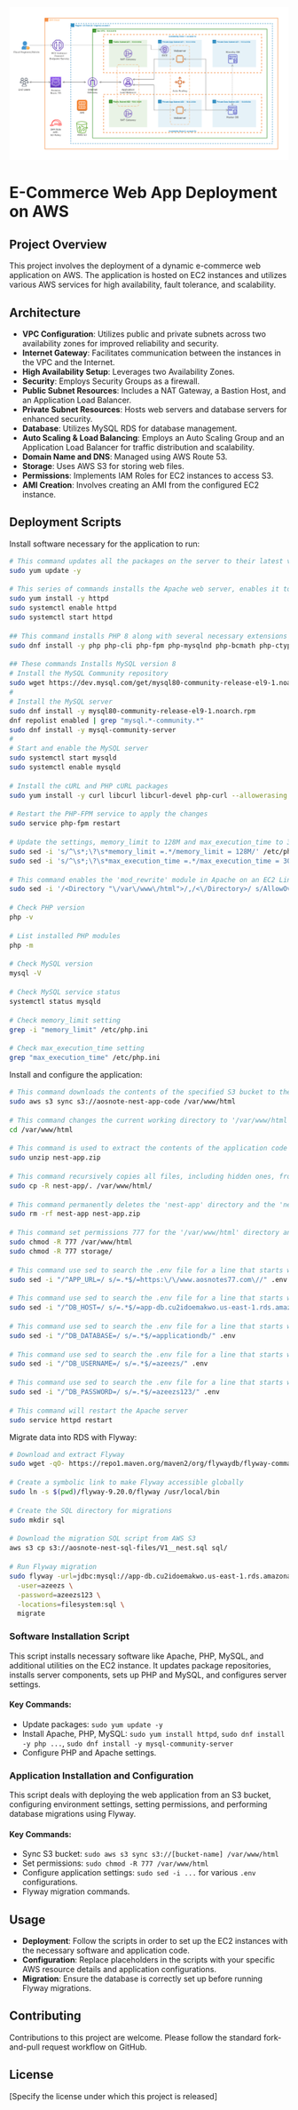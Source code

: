 ![Alt text](Dynamic.png)

# E-Commerce Web App Deployment on AWS

## Project Overview

This project involves the deployment of a dynamic e-commerce web application on AWS. The application is hosted on EC2 instances and utilizes various AWS services for high availability, fault tolerance, and scalability.

## Architecture

- **VPC Configuration**: Utilizes public and private subnets across two availability zones for improved reliability and security.
- **Internet Gateway**: Facilitates communication between the instances in the VPC and the Internet.
- **High Availability Setup**: Leverages two Availability Zones.
- **Security**: Employs Security Groups as a firewall.
- **Public Subnet Resources**: Includes a NAT Gateway, a Bastion Host, and an Application Load Balancer.
- **Private Subnet Resources**: Hosts web servers and database servers for enhanced security.
- **Database**: Utilizes MySQL RDS for database management.
- **Auto Scaling & Load Balancing**: Employs an Auto Scaling Group and an Application Load Balancer for traffic distribution and scalability.
- **Domain Name and DNS**: Managed using AWS Route 53.
- **Storage**: Uses AWS S3 for storing web files.
- **Permissions**: Implements IAM Roles for EC2 instances to access S3.
- **AMI Creation**: Involves creating an AMI from the configured EC2 instance.

## Deployment Scripts
Install software necessary for the application to run:

```bash
# This command updates all the packages on the server to their latest versions
sudo yum update -y

# This series of commands installs the Apache web server, enables it to start on boot, and then starts the server immediately
sudo yum install -y httpd
sudo systemctl enable httpd 
sudo systemctl start httpd

## This command installs PHP 8 along with several necessary extensions for the application to run
sudo dnf install -y php php-cli php-fpm php-mysqlnd php-bcmath php-ctype php-fileinfo php-json php-mbstring php-openssl php-pdo php-gd php-tokenizer php-xml

## These commands Installs MySQL version 8
# Install the MySQL Community repository
sudo wget https://dev.mysql.com/get/mysql80-community-release-el9-1.noarch.rpm 
#
# Install the MySQL server
sudo dnf install -y mysql80-community-release-el9-1.noarch.rpm 
dnf repolist enabled | grep "mysql.*-community.*"
sudo dnf install -y mysql-community-server 
#
# Start and enable the MySQL server
sudo systemctl start mysqld
sudo systemctl enable mysqld

# Install the cURL and PHP cURL packages
sudo yum install -y curl libcurl libcurl-devel php-curl --allowerasing

# Restart the PHP-FPM service to apply the changes
sudo service php-fpm restart

# Update the settings, memory_limit to 128M and max_execution_time to 300 in the php.ini file
sudo sed -i 's/^\s*;\?\s*memory_limit =.*/memory_limit = 128M/' /etc/php.ini
sudo sed -i 's/^\s*;\?\s*max_execution_time =.*/max_execution_time = 300/' /etc/php.ini

# This command enables the 'mod_rewrite' module in Apache on an EC2 Linux instance. It allows the use of .htaccess files for URL rewriting and other directives in the '/var/www/html' directory
sudo sed -i '/<Directory "\/var\/www\/html">/,/<\/Directory>/ s/AllowOverride None/AllowOverride All/' /etc/httpd/conf/httpd.conf

# Check PHP version
php -v

# List installed PHP modules
php -m

# Check MySQL version
mysql -V

# Check MySQL service status
systemctl status mysqld

# Check memory_limit setting
grep -i "memory_limit" /etc/php.ini

# Check max_execution_time setting
grep "max_execution_time" /etc/php.ini
```

Install and configure the application:

```bash
# This command downloads the contents of the specified S3 bucket to the '/var/www/html' directory on the EC2 instance
sudo aws s3 sync s3://aosnote-nest-app-code /var/www/html

# This command changes the current working directory to '/var/www/html', which is the standard directory for hosting web pages on a Unix-based server
cd /var/www/html

# This command is used to extract the contents of the application code zip file that was previously downloaded from the S3 bucket
sudo unzip nest-app.zip

# This command recursively copies all files, including hidden ones, from the 'nest-app' directory to the '/var/www/html/'.
sudo cp -R nest-app/. /var/www/html/

# This command permanently deletes the 'nest-app' directory and the 'nest-app.zip' file.
sudo rm -rf nest-app nest-app.zip

# This command set permissions 777 for the '/var/www/html' directory and the 'storage/' directory
sudo chmod -R 777 /var/www/html
sudo chmod -R 777 storage/

# This command use sed to search the .env file for a line that starts with APP_URL= and replace everything after the = character with the app's domain name
sudo sed -i "/^APP_URL=/ s/=.*$/=https:\/\/www.aosnotes77.com\//" .env

# This command use sed to search the .env file for a line that starts with DB_HOST= and replace everything after the = character with the rds endpoint
sudo sed -i "/^DB_HOST=/ s/=.*$/=app-db.cu2idoemakwo.us-east-1.rds.amazonaws.com/" .env

# This command use sed to search the .env file for a line that starts with DB_DATABASE= and replace everything after the = character with the rds database name
sudo sed -i "/^DB_DATABASE=/ s/=.*$/=applicationdb/" .env

# This command use sed to search the .env file for a line that starts with DB_USERNAME= and replace everything after the = character with the rds database username
sudo sed -i "/^DB_USERNAME=/ s/=.*$/=azeezs/" .env

# This command use sed to search the .env file for a line that starts with DB_PASSWORD= and replace everything after the = character with the rds database password
sudo sed -i "/^DB_PASSWORD=/ s/=.*$/=azeezs123/" .env

# This command will restart the Apache server
sudo service httpd restart
```

Migrate data into RDS with Flyway:

```bash
# Download and extract Flyway
sudo wget -qO- https://repo1.maven.org/maven2/org/flywaydb/flyway-commandline/9.20.0/flyway-commandline-9.20.0-linux-x64.tar.gz | tar -xvz

# Create a symbolic link to make Flyway accessible globally
sudo ln -s $(pwd)/flyway-9.20.0/flyway /usr/local/bin

# Create the SQL directory for migrations
sudo mkdir sql

# Download the migration SQL script from AWS S3
aws s3 cp s3://aosnote-nest-sql-files/V1__nest.sql sql/

# Run Flyway migration
sudo flyway -url=jdbc:mysql://app-db.cu2idoemakwo.us-east-1.rds.amazonaws.com:3306/applicationdb \
  -user=azeezs \
  -password=azeezs123 \
  -locations=filesystem:sql \
  migrate
```

### Software Installation Script

This script installs necessary software like Apache, PHP, MySQL, and additional utilities on the EC2 instance. It updates package repositories, installs server components, sets up PHP and MySQL, and configures server settings.

#### Key Commands:
- Update packages: `sudo yum update -y`
- Install Apache, PHP, MySQL: `sudo yum install httpd`, `sudo dnf install -y php ...`, `sudo dnf install -y mysql-community-server`
- Configure PHP and Apache settings.

### Application Installation and Configuration

This script deals with deploying the web application from an S3 bucket, configuring environment settings, setting permissions, and performing database migrations using Flyway.

#### Key Commands:
- Sync S3 bucket: `sudo aws s3 sync s3://[bucket-name] /var/www/html`
- Set permissions: `sudo chmod -R 777 /var/www/html`
- Configure application settings: `sudo sed -i ...` for various `.env` configurations.
- Flyway migration commands.

## Usage

- **Deployment**: Follow the scripts in order to set up the EC2 instances with the necessary software and application code.
- **Configuration**: Replace placeholders in the scripts with your specific AWS resource details and application configurations.
- **Migration**: Ensure the database is correctly set up before running Flyway migrations.

## Contributing

Contributions to this project are welcome. Please follow the standard fork-and-pull request workflow on GitHub.

## License

[Specify the license under which this project is released]
